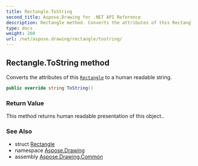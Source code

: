 ```yaml
---
title: Rectangle.ToString
second_title: Aspose.Drawing for .NET API Reference
description: Rectangle method. Converts the attributes of this Rectangle to a human readable string
type: docs
weight: 260
url: /net/aspose.drawing/rectangle/tostring/
---
```

## Rectangle.ToString method

Converts the attributes of this [`Rectangle`](../) to a human readable string.

```csharp
public override string ToString()
```

### Return Value

This method returns human readable presentation of this object..

### See Also

* struct [Rectangle](../)
* namespace [Aspose.Drawing](../../rectangle/)
* assembly [Aspose.Drawing.Common](../../../)


